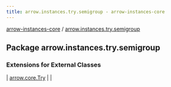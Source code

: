 ```yaml
---
title: arrow.instances.try.semigroup - arrow-instances-core
---
```


[arrow-instances-core](../index.html) / [arrow.instances.try.semigroup](./index.html)

## Package arrow.instances.try.semigroup

### Extensions for External Classes

| [arrow.core.Try](arrow.core.-try/index.html) |  |

